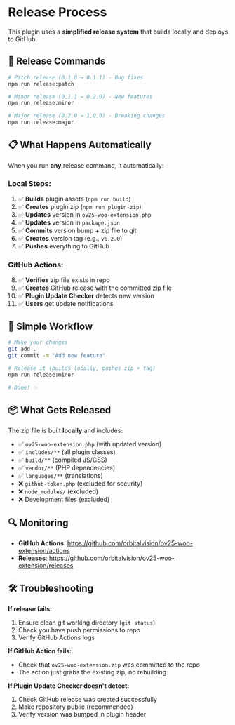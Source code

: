 # Release Process

This plugin uses a **simplified release system** that builds locally and deploys to GitHub.

## 🚀 Release Commands

```bash
# Patch release (0.1.0 → 0.1.1) - Bug fixes
npm run release:patch

# Minor release (0.1.1 → 0.2.0) - New features
npm run release:minor

# Major release (0.2.0 → 1.0.0) - Breaking changes
npm run release:major
```

## 📋 What Happens Automatically

When you run **any** release command, it automatically:

### **Local Steps:**
1. ✅ **Builds** plugin assets (`npm run build`)
2. ✅ **Creates** plugin zip (`npm run plugin-zip`)
3. ✅ **Updates** version in `ov25-woo-extension.php`
4. ✅ **Updates** version in `package.json`
5. ✅ **Commits** version bump + zip file to git
6. ✅ **Creates** version tag (e.g., `v0.2.0`)
7. ✅ **Pushes** everything to GitHub

### **GitHub Actions:**
8. ✅ **Verifies** zip file exists in repo
9. ✅ **Creates** GitHub release with the committed zip file
10. ✅ **Plugin Update Checker** detects new version
11. ✅ **Users** get update notifications

## 🎯 Simple Workflow

```bash
# Make your changes
git add .
git commit -m "Add new feature"

# Release it (builds locally, pushes zip + tag)
npm run release:minor

# Done! ✨
```

## 📦 What Gets Released

The zip file is built **locally** and includes:
- ✅ `ov25-woo-extension.php` (with updated version)
- ✅ `includes/**` (all plugin classes)
- ✅ `build/**` (compiled JS/CSS)
- ✅ `vendor/**` (PHP dependencies)
- ✅ `languages/**` (translations)
- ❌ `github-token.php` (excluded for security)
- ❌ `node_modules/` (excluded)
- ❌ Development files (excluded)

## 🔍 Monitoring

- **GitHub Actions**: https://github.com/orbitalvision/ov25-woo-extension/actions
- **Releases**: https://github.com/orbitalvision/ov25-woo-extension/releases

## 🛠️ Troubleshooting

**If release fails:**
1. Ensure clean git working directory (`git status`)
2. Check you have push permissions to repo
3. Verify GitHub Actions logs

**If GitHub Action fails:**
- Check that `ov25-woo-extension.zip` was committed to the repo
- The action just grabs the existing zip, no rebuilding

**If Plugin Update Checker doesn't detect:**
1. Check GitHub release was created successfully
2. Make repository public (recommended)
3. Verify version was bumped in plugin header 